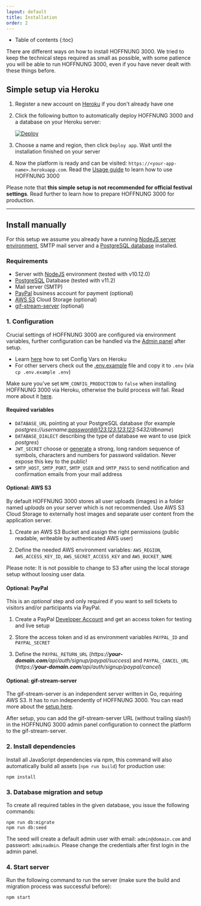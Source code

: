 ```yaml
---
layout: default
title: Installation
order: 2
---
```


* Table of contents
{:toc}

There are different ways on how to install HOFFNUNG 3000. We tried to keep the technical steps required as small as possible, with some patience you will be able to run HOFFNUNG 3000, even if you have never dealt with these things before.

## Simple setup via Heroku

1. Register a new account on [Heroku](https://www.heroku.com) if you don't already have one

2. Click the following button to automatically deploy HOFFNUNG 3000 and a database on your Heroku server:

    [![Deploy](https://www.herokucdn.com/deploy/button.svg)](https://heroku.com/deploy?template=https://github.com/adzialocha/hoffnung3000)

3. Choose a name and region, then click `Deploy app`. Wait until the installation finished on your server

4. Now the platform is ready and can be visited: `https://<your-app-name>.herokuapp.com`. Read the [Usage guide](/usage-guide.html) to learn how to use HOFFNUNG 3000

Please note that **this simple setup is not recommended for official festival settings**. Read further to learn how to prepare HOFFNUNG 3000 for production.

---

## Install manually

For this setup we assume you already have a running [NodeJS server environment](https://www.digitalocean.com/community/tutorials/how-to-set-up-a-node-js-application-for-production-on-ubuntu-16-04), SMTP mail server and a [PostgreSQL database](https://www.digitalocean.com/community/tutorials/how-to-install-and-use-postgresql-on-ubuntu-16-04) installed.

### Requirements

* Server with [NodeJS](https://nodejs.org/en/) environment (tested with v10.12.0)
* [PostgreSQL](https://www.postgresql.org/) Database (tested with v11.2)
* Mail server (SMTP)
* [PayPal](https://www.paypal.com) business account for payment (optional)
* [AWS S3](https://aws.amazon.com/s3/) Cloud Storage (optional)
* [gif-stream-server](https://github.com/adzialocha/gif-stream-server) (optional)

### 1. Configuration

Crucial settings of HOFFNUNG 3000 are configured via environment variables, further configuration can be handled via the [Admin panel](/usage-guide.html) after setup.

* Learn [here](https://devcenter.heroku.com/articles/config-vars) how to set Config Vars on Heroku
* For other servers check out the [.env.example](https://github.com/adzialocha/hoffnung3000/blob/master/.env.example) file and copy it to `.env` (via `cp .env.example .env`)

Make sure you've set `NPM_CONFIG_PRODUCTION` to `false` when installing HOFFNUNG 3000 via Heroku, otherwise the build process will fail. Read more about it [here](https://devcenter.heroku.com/articles/nodejs-support#skip-pruning).

#### Required variables

* `DATABASE_URL` pointing at your PostgreSQL database (for example *postgres://username:password@123.123.123.123:5432/dbname*)
* `DATABASE_DIALECT` describing the type of database we want to use (pick *postgres*)
* `JWT_SECRET` choose or [generate](https://www.grc.com/passwords.htm) a strong, long random sequence of symbols, characters and numbers for password validation. Never expose this key to the public!
* `SMTP_HOST`, `SMTP_PORT`, `SMTP_USER` and `SMTP_PASS` to send notification and confirmation emails from your mail address

#### Optional: AWS S3

By default HOFFNUNG 3000 stores all user uploads (images) in a folder named *uploads* on your server which is not recommended. Use AWS S3 Cloud Storage to externally host images and separate user content from the application server.

1. Create an AWS S3 Bucket and assign the right permissions (public readable, writeable by authenticated AWS user)

2. Define the needed AWS environment variables: `AWS_REGION`, `AWS_ACCESS_KEY_ID`, `AWS_SECRET_ACCESS_KEY` and `AWS_BUCKET_NAME`

Please note: It is not possible to change to S3 after using the local storage setup without loosing user data.

#### Optional: PayPal

This is an *optional* step and only required if you want to sell tickets to visitors and/or participants via PayPal.

1. Create a PayPal [Developer Account](https://developer.paypal.com/docs/api/overview/#) and get an access token for testing and live setup

2. Store the access token and id as environment variables `PAYPAL_ID` and `PAYPAL_SECRET`

3. Define the `PAYPAL_RETURN_URL` (*https://**your-domain.com**/api/auth/signup/paypal/success*) and `PAYPAL_CANCEL_URL` (*https://**your-domain.com**/api/auth/signup/paypal/cancel*)

#### Optional: gif-stream-server

The gif-stream-server is an independent server written in Go, requiring AWS S3. It has to run independently of HOFFNUNG 3000. You can read more about the [setup here](https://github.com/adzialocha/gif-stream-server).

After setup, you can add the gif-stream-server URL (without trailing slash!) in the HOFFNUNG 3000 admin panel configuration to connect the platform to the gif-stream-server.

### 2. Install dependencies

Install all JavaScript dependencies via npm, this command will also automatically build all assets (`npm run build`) for production use:

```
npm install
```

### 3. Database migration and setup

To create all required tables in the given database, you issue the following commands:

```
npm run db:migrate
npm run db:seed
```

The seed will create a default admin user with email: `admin@domain.com` and passwort: `adminadmin`. Please change the credentials after first login in the admin panel.

### 4. Start server

Run the following command to run the server (make sure the build and migration process was successful before):

```
npm start
```
